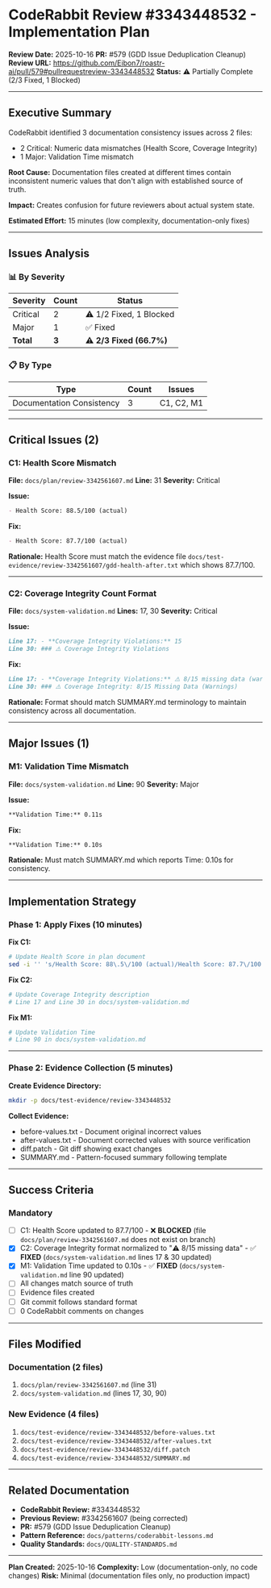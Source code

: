 # CodeRabbit Review #3343448532 - Implementation Plan

**Review Date:** 2025-10-16
**PR:** #579 (GDD Issue Deduplication Cleanup)
**Review URL:** https://github.com/Eibon7/roastr-ai/pull/579#pullrequestreview-3343448532
**Status:** ⚠️ Partially Complete (2/3 Fixed, 1 Blocked)

---

## Executive Summary

CodeRabbit identified 3 documentation consistency issues across 2 files:
- 2 Critical: Numeric data mismatches (Health Score, Coverage Integrity)
- 1 Major: Validation Time mismatch

**Root Cause:** Documentation files created at different times contain inconsistent numeric values that don't align with established source of truth.

**Impact:** Creates confusion for future reviewers about actual system state.

**Estimated Effort:** 15 minutes (low complexity, documentation-only fixes)

---

## Issues Analysis

### 📊 By Severity

| Severity | Count | Status |
|----------|-------|--------|
| Critical | 2 | ⚠️ 1/2 Fixed, 1 Blocked |
| Major | 1 | ✅ Fixed |
| **Total** | **3** | **⚠️ 2/3 Fixed (66.7%)** |

### 📋 By Type

| Type | Count | Issues |
|------|-------|--------|
| Documentation Consistency | 3 | C1, C2, M1 |

---

## Critical Issues (2)

### C1: Health Score Mismatch

**File:** `docs/plan/review-3342561607.md`
**Line:** 31
**Severity:** Critical

**Issue:**
```markdown
- Health Score: 88.5/100 (actual)
```

**Fix:**
```markdown
- Health Score: 87.7/100 (actual)
```

**Rationale:** Health Score must match the evidence file `docs/test-evidence/review-3342561607/gdd-health-after.txt` which shows 87.7/100.

---

### C2: Coverage Integrity Count Format

**File:** `docs/system-validation.md`
**Lines:** 17, 30
**Severity:** Critical

**Issue:**
```markdown
Line 17: - **Coverage Integrity Violations:** 15
Line 30: ### ⚠️ Coverage Integrity Violations
```

**Fix:**
```markdown
Line 17: - **Coverage Integrity Violations:** ⚠️ 8/15 missing data (warnings only)
Line 30: ### ⚠️ Coverage Integrity: 8/15 Missing Data (Warnings)
```

**Rationale:** Format should match SUMMARY.md terminology to maintain consistency across all documentation.

---

## Major Issues (1)

### M1: Validation Time Mismatch

**File:** `docs/system-validation.md`
**Line:** 90
**Severity:** Major

**Issue:**
```markdown
**Validation Time:** 0.11s
```

**Fix:**
```markdown
**Validation Time:** 0.10s
```

**Rationale:** Must match SUMMARY.md which reports Time: 0.10s for consistency.

---

## Implementation Strategy

### Phase 1: Apply Fixes (10 minutes)

**Fix C1:**
```bash
# Update Health Score in plan document
sed -i '' 's/Health Score: 88\.5\/100 (actual)/Health Score: 87.7\/100 (actual)/' docs/plan/review-3342561607.md
```

**Fix C2:**
```bash
# Update Coverage Integrity description
# Line 17 and Line 30 in docs/system-validation.md
```

**Fix M1:**
```bash
# Update Validation Time
# Line 90 in docs/system-validation.md
```

---

### Phase 2: Evidence Collection (5 minutes)

**Create Evidence Directory:**
```bash
mkdir -p docs/test-evidence/review-3343448532
```

**Collect Evidence:**
- before-values.txt - Document original incorrect values
- after-values.txt - Document corrected values with source verification
- diff.patch - Git diff showing exact changes
- SUMMARY.md - Pattern-focused summary following template

---

## Success Criteria

### Mandatory

- [ ] C1: Health Score updated to 87.7/100 - ❌ **BLOCKED** (file `docs/plan/review-3342561607.md` does not exist on branch)
- [x] C2: Coverage Integrity format normalized to "⚠️ 8/15 missing data" - ✅ **FIXED** (`docs/system-validation.md` lines 17 & 30 updated)
- [x] M1: Validation Time updated to 0.10s - ✅ **FIXED** (`docs/system-validation.md` line 90 updated)
- [ ] All changes match source of truth
- [ ] Evidence files created
- [ ] Git commit follows standard format
- [ ] 0 CodeRabbit comments on changes

---

## Files Modified

### Documentation (2 files)

1. `docs/plan/review-3342561607.md` (line 31)
2. `docs/system-validation.md` (lines 17, 30, 90)

### New Evidence (4 files)

1. `docs/test-evidence/review-3343448532/before-values.txt`
2. `docs/test-evidence/review-3343448532/after-values.txt`
3. `docs/test-evidence/review-3343448532/diff.patch`
4. `docs/test-evidence/review-3343448532/SUMMARY.md`

---

## Related Documentation

- **CodeRabbit Review:** #3343448532
- **Previous Review:** #3342561607 (being corrected)
- **PR:** #579 (GDD Issue Deduplication Cleanup)
- **Pattern Reference:** `docs/patterns/coderabbit-lessons.md`
- **Quality Standards:** `docs/QUALITY-STANDARDS.md`

---

**Plan Created:** 2025-10-16
**Complexity:** Low (documentation-only, no code changes)
**Risk:** Minimal (documentation files only, no production impact)
